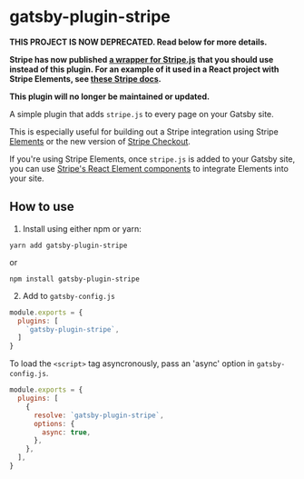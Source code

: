# gatsby-plugin-stripe

**THIS PROJECT IS NOW DEPRECATED. Read below for more details.**

**Stripe has now published [a wrapper for Stripe.js](https://github.com/stripe/stripe-js) that you should use instead of this plugin. For an example of it used in a React project with Stripe Elements, see [these Stripe docs](https://stripe.com/docs/stripe-js/react#elements-provider).**

**This plugin will no longer be maintained or updated.**

A simple plugin that adds `stripe.js` to every page on your Gatsby site.

This is especially useful for building out a Stripe integration using Stripe [Elements](https://stripe.com/docs/elements) or the new version of [Stripe Checkout](https://stripe.com/docs/payments/checkout).

If you're using Stripe Elements, once `stripe.js` is added to your Gatsby site, you can use [Stripe's React Element components](https://github.com/stripe/react-stripe-elements) to integrate Elements into your site.

## How to use

1. Install using either npm or yarn:

```
yarn add gatsby-plugin-stripe
```

or

```
npm install gatsby-plugin-stripe
```

2. Add to ```gatsby-config.js```

```javascript
module.exports = {
  plugins: [
    `gatsby-plugin-stripe`,
  ]
}
```

To load the `<script>` tag asyncronously, pass an 'async' option in `gatsby-config.js`.

```javascript
module.exports = {
  plugins: [
    {
      resolve: `gatsby-plugin-stripe`,
      options: {
        async: true,
      },
    },
  ],
}
```